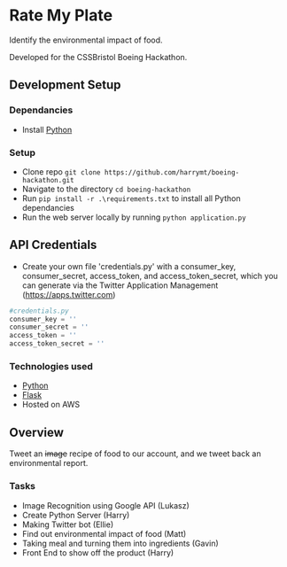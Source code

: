 # Rate My Plate

Identify the environmental impact of food. 

Developed for the CSSBristol Boeing Hackathon.


## Development Setup

### Dependancies

- Install [Python](https://www.python.org/)

### Setup

- Clone repo `git clone https://github.com/harrymt/boeing-hackathon.git`
- Navigate to the directory `cd boeing-hackathon`
- Run `pip install -r .\requirements.txt` to install all Python dependancies
- Run the web server locally by running `python application.py`

## API Credentials
- Create your own file 'credentials.py' with a consumer_key, consumer_secret, access_token, and access_token_secret, which you can generate via the Twitter Application Management (https://apps.twitter.com)

```python
#credentials.py
consumer_key = ''
consumer_secret = ''
access_token = ''
access_token_secret = ''
```

### Technologies used

- [Python](https://www.python.org/)
- [Flask](flask.pocoo.org)
- Hosted on AWS


## Overview

Tweet an <strike>image</strike> recipe of food to our account, and we tweet back an environmental report.

### Tasks

- Image Recognition using Google API (Lukasz)
- Create Python Server (Harry)
- Making Twitter bot (Ellie)
- Find out environmental impact of food (Matt)
- Taking meal and turning them into ingredients (Gavin)
- Front End to show off the product (Harry)

